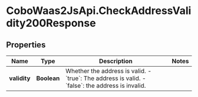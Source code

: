 # CoboWaas2JsApi.CheckAddressValidity200Response

## Properties

Name | Type | Description | Notes
------------ | ------------- | ------------- | -------------
**validity** | **Boolean** | Whether the address is valid. - &#x60;true&#x60;: The address is valid. - &#x60;false&#x60;: the address is invalid.  | 


